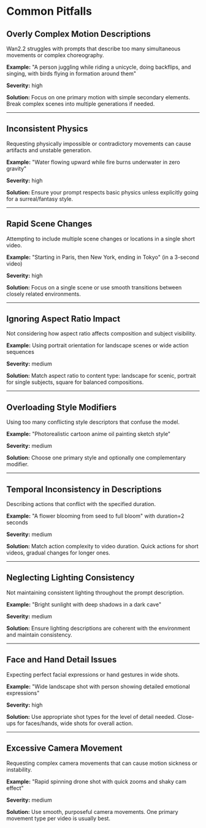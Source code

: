 # Common Pitfalls

## Overly Complex Motion Descriptions

Wan2.2 struggles with prompts that describe too many simultaneous movements or complex choreography.

**Example:** "A person juggling while riding a unicycle, doing backflips, and singing, with birds flying in formation around them"

**Severity:** high

**Solution:** Focus on one primary motion with simple secondary elements. Break complex scenes into multiple generations if needed.

---

## Inconsistent Physics

Requesting physically impossible or contradictory movements can cause artifacts and unstable generation.

**Example:** "Water flowing upward while fire burns underwater in zero gravity"

**Severity:** high

**Solution:** Ensure your prompt respects basic physics unless explicitly going for a surreal/fantasy style.

---

## Rapid Scene Changes

Attempting to include multiple scene changes or locations in a single short video.

**Example:** "Starting in Paris, then New York, ending in Tokyo" (in a 3-second video)

**Severity:** high

**Solution:** Focus on a single scene or use smooth transitions between closely related environments.

---

## Ignoring Aspect Ratio Impact

Not considering how aspect ratio affects composition and subject visibility.

**Example:** Using portrait orientation for landscape scenes or wide action sequences

**Severity:** medium

**Solution:** Match aspect ratio to content type: landscape for scenic, portrait for single subjects, square for balanced compositions.

---

## Overloading Style Modifiers

Using too many conflicting style descriptors that confuse the model.

**Example:** "Photorealistic cartoon anime oil painting sketch style"

**Severity:** medium

**Solution:** Choose one primary style and optionally one complementary modifier.

---

## Temporal Inconsistency in Descriptions

Describing actions that conflict with the specified duration.

**Example:** "A flower blooming from seed to full bloom" with duration=2 seconds

**Severity:** medium

**Solution:** Match action complexity to video duration. Quick actions for short videos, gradual changes for longer ones.

---

## Neglecting Lighting Consistency

Not maintaining consistent lighting throughout the prompt description.

**Example:** "Bright sunlight with deep shadows in a dark cave"

**Severity:** medium

**Solution:** Ensure lighting descriptions are coherent with the environment and maintain consistency.

---

## Face and Hand Detail Issues

Expecting perfect facial expressions or hand gestures in wide shots.

**Example:** "Wide landscape shot with person showing detailed emotional expressions"

**Severity:** high

**Solution:** Use appropriate shot types for the level of detail needed. Close-ups for faces/hands, wide shots for overall action.

---

## Excessive Camera Movement

Requesting complex camera movements that can cause motion sickness or instability.

**Example:** "Rapid spinning drone shot with quick zooms and shaky cam effect"

**Severity:** medium

**Solution:** Use smooth, purposeful camera movements. One primary movement type per video is usually best.